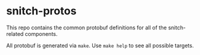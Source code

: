 # snitch-protos

This repo contains the common protobuf definitions for all of the snitch-related
components.

All protobuf is generated via `make`. Use `make help` to see all possible targets.

